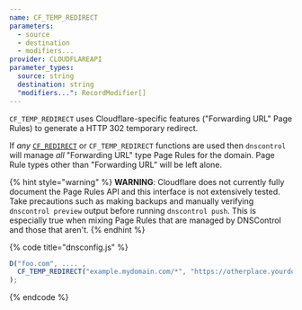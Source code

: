 ```yaml
---
name: CF_TEMP_REDIRECT
parameters:
  - source
  - destination
  - modifiers...
provider: CLOUDFLAREAPI
parameter_types:
  source: string
  destination: string
  "modifiers...": RecordModifier[]
---
```


`CF_TEMP_REDIRECT` uses Cloudflare-specific features ("Forwarding URL" Page
Rules) to generate a HTTP 302 temporary redirect.

If _any_ [`CF_REDIRECT`](CF_REDIRECT.md) or `CF_TEMP_REDIRECT` functions are used then
`dnscontrol` will manage _all_ "Forwarding URL" type Page Rules for the domain.
Page Rule types other than "Forwarding URL” will be left alone.

{% hint style="warning" %}
**WARNING**: Cloudflare does not currently fully document the Page Rules API and
this interface is not extensively tested. Take precautions such as making
backups and manually verifying `dnscontrol preview` output before running
`dnscontrol push`. This is especially true when mixing Page Rules that are
managed by DNSControl and those that aren't.
{% endhint %}

{% code title="dnsconfig.js" %}
```javascript
D("foo.com", .... ,
  CF_TEMP_REDIRECT("example.mydomain.com/*", "https://otherplace.yourdomain.com/$1"),
);
```
{% endcode %}
